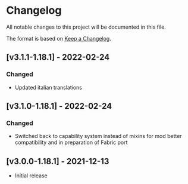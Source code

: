 # Changelog
All notable changes to this project will be documented in this file.

The format is based on [Keep a Changelog].

## [v3.1.1-1.18.1] - 2022-02-24
### Changed
- Updated italian translations

## [v3.1.0-1.18.1] - 2022-02-24
### Changed
- Switched back to capability system instead of mixins for mod better compatibility and in preparation of Fabric port

## [v3.0.0-1.18.1] - 2021-12-13
- Initial release

[Keep a Changelog]: https://keepachangelog.com/en/1.0.0/
